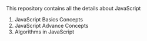 This repository contains all the details about JavaScript

1. JavaScript Basics Concepts
2. JavaScript Advance Concepts
3. Algorithms in JavaScript